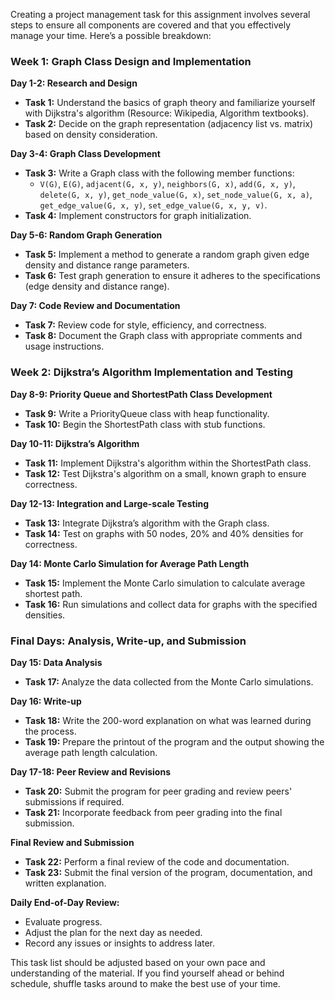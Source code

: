 Creating a project management task for this assignment involves several steps to ensure all components are covered and that you effectively manage your time. Here’s a possible breakdown:

### Week 1: Graph Class Design and Implementation

**Day 1-2: Research and Design**
- **Task 1:** Understand the basics of graph theory and familiarize yourself with Dijkstra's algorithm (Resource: Wikipedia, Algorithm textbooks).
- **Task 2:** Decide on the graph representation (adjacency list vs. matrix) based on density consideration.

**Day 3-4: Graph Class Development**
- **Task 3:** Write a Graph class with the following member functions:
  - `V(G)`, `E(G)`, `adjacent(G, x, y)`, `neighbors(G, x)`, `add(G, x, y)`, `delete(G, x, y)`, `get_node_value(G, x)`, `set_node_value(G, x, a)`, `get_edge_value(G, x, y)`, `set_edge_value(G, x, y, v)`.
- **Task 4:** Implement constructors for graph initialization.

**Day 5-6: Random Graph Generation**
- **Task 5:** Implement a method to generate a random graph given edge density and distance range parameters.
- **Task 6:** Test graph generation to ensure it adheres to the specifications (edge density and distance range).

**Day 7: Code Review and Documentation**
- **Task 7:** Review code for style, efficiency, and correctness.
- **Task 8:** Document the Graph class with appropriate comments and usage instructions.

### Week 2: Dijkstra’s Algorithm Implementation and Testing

**Day 8-9: Priority Queue and ShortestPath Class Development**
- **Task 9:** Write a PriorityQueue class with heap functionality.
- **Task 10:** Begin the ShortestPath class with stub functions.

**Day 10-11: Dijkstra’s Algorithm**
- **Task 11:** Implement Dijkstra's algorithm within the ShortestPath class.
- **Task 12:** Test Dijkstra's algorithm on a small, known graph to ensure correctness.

**Day 12-13: Integration and Large-scale Testing**
- **Task 13:** Integrate Dijkstra’s algorithm with the Graph class.
- **Task 14:** Test on graphs with 50 nodes, 20% and 40% densities for correctness.

**Day 14: Monte Carlo Simulation for Average Path Length**
- **Task 15:** Implement the Monte Carlo simulation to calculate average shortest path.
- **Task 16:** Run simulations and collect data for graphs with the specified densities.

### Final Days: Analysis, Write-up, and Submission

**Day 15: Data Analysis**
- **Task 17:** Analyze the data collected from the Monte Carlo simulations.

**Day 16: Write-up**
- **Task 18:** Write the 200-word explanation on what was learned during the process.
- **Task 19:** Prepare the printout of the program and the output showing the average path length calculation.

**Day 17-18: Peer Review and Revisions**
- **Task 20:** Submit the program for peer grading and review peers' submissions if required.
- **Task 21:** Incorporate feedback from peer grading into the final submission.

**Final Review and Submission**
- **Task 22:** Perform a final review of the code and documentation.
- **Task 23:** Submit the final version of the program, documentation, and written explanation.

**Daily End-of-Day Review:**
- Evaluate progress.
- Adjust the plan for the next day as needed.
- Record any issues or insights to address later.

This task list should be adjusted based on your own pace and understanding of the material. If you find yourself ahead or behind schedule, shuffle tasks around to make the best use of your time.